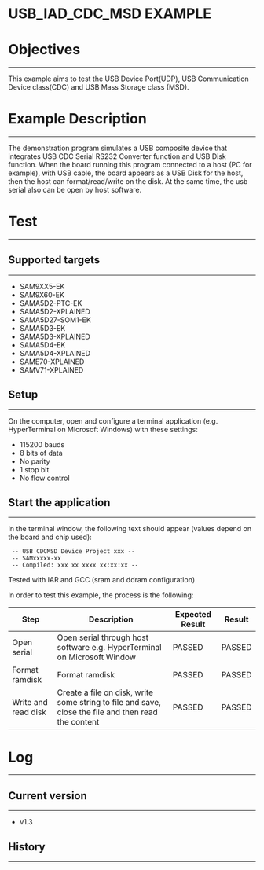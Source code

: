 USB_IAD_CDC_MSD EXAMPLE
=======================

# Objectives
------------
This example aims to test the USB Device Port(UDP), USB Communication Device
class(CDC) and USB Mass Storage class (MSD).

# Example Description
---------------------
The demonstration program simulates a USB composite device that integrates USB
CDC Serial RS232 Converter function and USB Disk function. When the board
running this program connected to a host (PC for example), with USB cable, the
board appears as a USB Disk for the host, then the host can format/read/write
on the disk. At the same time, the usb serial also can be open by host
software.

# Test
------
## Supported targets
--------------------
* SAM9XX5-EK
* SAM9X60-EK
* SAMA5D2-PTC-EK
* SAMA5D2-XPLAINED
* SAMA5D27-SOM1-EK
* SAMA5D3-EK
* SAMA5D3-XPLAINED
* SAMA5D4-EK
* SAMA5D4-XPLAINED
* SAME70-XPLAINED
* SAMV71-XPLAINED

## Setup
--------
On the computer, open and configure a terminal application
(e.g. HyperTerminal on Microsoft Windows) with these settings:
 - 115200 bauds
 - 8 bits of data
 - No parity
 - 1 stop bit
 - No flow control

## Start the application
------------------------

In the terminal window, the following text should appear (values depend on the
board and chip used):
```
 -- USB CDCMSD Device Project xxx --
 -- SAMxxxxx-xx
 -- Compiled: xxx xx xxxx xx:xx:xx --
```

Tested with IAR and GCC (sram and ddram configuration)

In order to test this example, the process is the following:

Step | Description | Expected Result | Result
-----|-------------|-----------------|-------
Open serial | Open serial through host software e.g. HyperTerminal on Microsoft Window | PASSED | PASSED
Format ramdisk | Format ramdisk | PASSED | PASSED
Write and read disk | Create a file on disk, write some string to file and save, close the file and then read the content | PASSED | PASSED


# Log
-----

## Current version
------------------
 - v1.3

## History
----------
